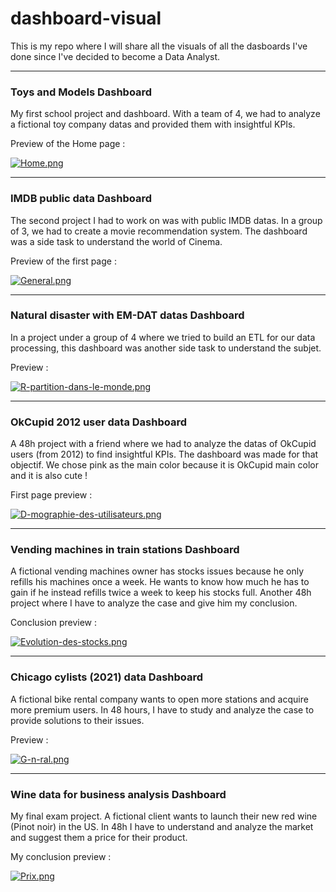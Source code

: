 # dashboard-visual

This is my repo where I will share all the visuals of all the dasboards I've done since I've decided to become a Data Analyst. 

---

### Toys and Models Dashboard

My first school project and dashboard. With a team of 4, we had to analyze a fictional toy company datas and provided them with insightful KPIs.

Preview of the Home page : 

[![Home.png](https://i.postimg.cc/5tk8FHLM/Home.png)](https://postimg.cc/GBG4WmXM)

---

### IMDB public data Dashboard 

The second project I had to work on was with public IMDB datas. In a group of 3, we had to create a movie recommendation system. The dashboard was a side task to understand the world of Cinema.

Preview of the first page : 

[![General.png](https://i.postimg.cc/vZ3kKdpZ/General.png)](https://postimg.cc/v4x01CYJ)

---

### Natural disaster with EM-DAT datas Dashboard

In a project under a group of 4 where we tried to build an ETL for our data processing, this dashboard was another side task to understand the subjet.

Preview :

[![R-partition-dans-le-monde.png](https://i.postimg.cc/P51rvyFj/R-partition-dans-le-monde.png)](https://postimg.cc/218fPQDc)

---

### OkCupid 2012 user data Dashboard

A 48h project with a friend where we had to analyze the datas of OkCupid users (from 2012) to find insightful KPIs. The dashboard was made for that objectif. We chose pink as the main color because it is OkCupid main color and it is also cute ! 

First page preview : 

[![D-mographie-des-utilisateurs.png](https://i.postimg.cc/HLgYHMzk/D-mographie-des-utilisateurs.png)](https://postimg.cc/75K8nfjF)

---

### Vending machines in train stations Dashboard

A fictional vending machines owner has stocks issues because he only refills his machines once a week. He wants to know how much he has to gain if he instead refills twice a week to keep his stocks full. Another 48h project where I have to analyze the case and give him my conclusion.

Conclusion preview : 

[![Evolution-des-stocks.png](https://i.postimg.cc/dtVyjXTw/Evolution-des-stocks.png)](https://postimg.cc/V52vYKRV)

--- 

### Chicago cylists (2021) data Dashboard

A fictional bike rental company wants to open more stations and acquire more premium users. In 48 hours, I have to study and analyze the case to provide solutions to their issues.

Preview :

[![G-n-ral.png](https://i.postimg.cc/0yDKkJ6H/G-n-ral.png)](https://postimg.cc/9DXQ10YG)

---

### Wine data for business analysis Dashboard

My final exam project. A fictional client wants to launch their new red wine (Pinot noir) in the US. In 48h I have to understand and analyze the market and suggest them a price for their product.

My conclusion preview : 

[![Prix.png](https://i.postimg.cc/rwQ009pz/Prix.png)](https://postimg.cc/PCvr0YYk)
